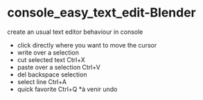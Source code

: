 # console_easy_text_edit-Blender
create an usual text editor behaviour in console

* click directly where you want to move the cursor
* write over a selection
* cut selected text Ctrl+X
* paste over a selection Ctrl+V
* del backspace selection
* select line Ctrl+A
* quick favorite Ctrl+Q
*à venir undo
